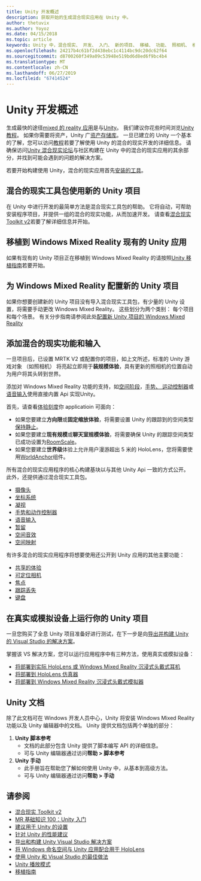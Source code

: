 ```yaml
---
title: Unity 开发概述
description: 获取开始的生成混合现实应用在 Unity 中。
author: thetuvix
ms.author: Yoyoz
ms.date: 04/15/2018
ms.topic: article
keywords: Unity 中，混合现实、 开发、 入门、 新的项目、 移植、 功能、 照相机、 模拟、 仿真、 文档
ms.openlocfilehash: 24217b4c61bf2d438ebc1c4114bc9dc20dc62f64
ms.sourcegitcommit: d8700260f349a09c53948e519bd6d8ed6f9bc4b4
ms.translationtype: MT
ms.contentlocale: zh-CN
ms.lasthandoff: 06/27/2019
ms.locfileid: "67414524"
---
```

# <a name="unity-development-overview"></a>Unity 开发概述

生成最快的途径[mixed 的 reality 应用](app-views.md)是与[Unity](http://aka.ms/HoloLensUnity)。 我们建议你花些时间浏览[Unity 教程](https://unity3d.com/learn/tutorials)。 如果你需要将资产，Unity 广[资产存储库](https://www.assetstore.unity3d.com/)。 一旦已建立的 Unity 一个基本的了解，您可以访问[教程](tutorials.md)若要了解使用 Unity 的混合的现实开发的详细信息。 请确保访问[Unity 混合现实论坛](http://forum.unity3d.com/forums/hololens.102/)与社区构建在 Unity 中的混合的现实应用的其余部分，并找到可能会遇到的问题的解决方案。


若要开始构建使用 Unity，混合的现实应用首先[安装的工具](install-the-tools.md)。 

## <a name="new-unity-project-with-mixed-reality-toolkit"></a>混合的现实工具包使用新的 Unity 项目 

在 Unity 中进行开发的最简单方法是混合现实工具包的帮助。 它将自动，可帮助安装程序项目，并提供一组的混合的现实功能，从而加速开发。 请查看[混合现实 Toolkit v2](mrtk-getting-started.md)若要了解详细信息并开始。 

## <a name="porting-an-existing-unity-app-to-windows-mixed-reality"></a>移植到 Windows Mixed Reality 现有的 Unity 应用

如果有现有的 Unity 项目正在移植到 Windows Mixed Reality 的请按照[Unity 移植指南](porting-guides.md)若要开始。

## <a name="configuring-new-unity-project-for-windows-mixed-reality"></a>为 Windows Mixed Reality 配置新的 Unity 项目

如果你想要创建新的 Unity 项目没有导入混合现实工具包，有少量的 Unity 设置，将需要手动更改 Windows Mixed Reality。 这些划分为两个类别： 每个项目和每个场景。 有关分步指南请参阅此处[配置新 Unity 项目的 Windows Mixed Reality](Configure-Unity-Project.md)

## <a name="adding-mixed-reality-capabilities-and-inputs"></a>添加混合的现实功能和输入

一旦项目后，已设置 MRTK V2 或配置你的项目，如上文所述，标准的 Unity 游戏对象 （如照相机） 将亮起立即用于**装规模体验**，具有更新的照相机的位置自动为用户将其头转到世界。

添加对 Windows Mixed Reality 功能的支持，如[空间阶段](coordinate-systems.md#spatial-coordinate-systems)，[手势、 运动控制器](gestures-and-motion-controllers-in-unity.md)或[语音输入](voice-input-in-unity.md)使用直接内置 Api 实现Unity。 

首先，请查看[体验刻度](coordinate-systems.md)你 applicatioin 可面向：
* 如果您要建立**方向限**或**固定缩放体验**，将需要设置 Unity 的跟踪到的空间类型[保持静止](coordinate-systems-in-unity.md#building-an-orientation-only-or-seated-scale-experience)。
* 如果您要建立**现有规模**或**聊天室规模体验**，将需要确保 Unity 的跟踪空间类型已成功设置为[RoomScale](coordinate-systems-in-unity.md#building-an-orientation-only-or-seated-scale-experience)。
* 如果您要建立**世界级**体验上允许用户漫游超出 5 米的 HoloLens，您将需要使用[WorldAnchor](coordinate-systems-in-unity.md#building-a-world-scale-experience)组件。

所有混合的现实应用程序的核心构建基块以与其他 Unity Api 一致的方式公开。 此外，还提供通过混合现实工具包。
* [摄像头](camera-in-unity.md)
* [坐标系统](coordinate-systems-in-unity.md)
* [凝视](gaze-in-unity.md)
* [手势和动作控制器](gestures-and-motion-controllers-in-unity.md)
* [语音输入](voice-input-in-unity.md)
* [暂留](persistence-in-unity.md)
* [空间音效](spatial-sound-in-unity.md)
* [空间映射](spatial-mapping-in-unity.md)

有许多混合的现实应用程序将想要使用还公开到 Unity 应用的其他主要功能：
* [共享的体验](shared-experiences-in-unity.md)
* [可定位相机](locatable-camera-in-unity.md)
* [焦点](focus-point-in-unity.md)
* [跟踪丢失](tracking-loss-in-unity.md)
* [键盘](keyboard-input-in-unity.md)

## <a name="running-your-unity-project-on-a-real-or-simulated-device"></a>在真实或模拟设备上运行你的 Unity 项目

一旦您购买了全息 Unity 项目准备好进行测试，在下一步是向[导出并构建 Unity 的 Visual Studio 的解决方案](exporting-and-building-a-unity-visual-studio-solution.md)。

掌握该 VS 解决方案，您可以运行应用程序中有三种方法，使用真实或模拟设备：
* [将部署到实际 HoloLens 或 Windows Mixed Reality 沉浸式头戴式耳机](using-visual-studio.md)
* [将部署到 HoloLens 仿真器](using-the-hololens-emulator.md)
* [将部署到 Windows Mixed Reality 沉浸式头戴式模拟器](using-the-windows-mixed-reality-simulator.md)

## <a name="unity-documentation"></a>Unity 文档

除了此文档可在 Windows 开发人员中心，Unity 将安装 Windows Mixed Reality 功能以及 Unity 编辑器中的文档。 Unity 提供文档包括两个单独的部分：
1. **Unity 脚本参考**
    * 文档的此部分包含 Unity 提供了脚本编写 API 的详细信息。
    * 可与 Unity 编辑器通过访问**帮助 > 脚本参考**
2. **Unity 手动**
    * 此手册旨在帮助您了解如何使用 Unity 中，从基本到高级方法。
    * 可与 Unity 编辑器通过访问**帮助 > 手动**

## <a name="see-also"></a>请参阅
* [混合现实 Toolkit v2](mrtk-getting-started.md)
* [MR 基础知识 100：Unity 入门](holograms-100.md)
* [建议用于 Unity 的设置](recommended-settings-for-unity.md)
* [针对 Unity 的性能建议](performance-recommendations-for-unity.md)
* [导出和构建 Unity Visual Studio 解决方案](exporting-and-building-a-unity-visual-studio-solution.md)
* [将 Windows 命名空间与 Unity 应用配合用于 HoloLens](using-the-windows-namespace-with-unity-apps-for-hololens.md)
* [使用 Unity 和 Visual Studio 的最佳做法](best-practices-for-working-with-unity-and-visual-studio.md)
* [Unity 播放模式](unity-play-mode.md)
* [移植指南](porting-guides.md)
